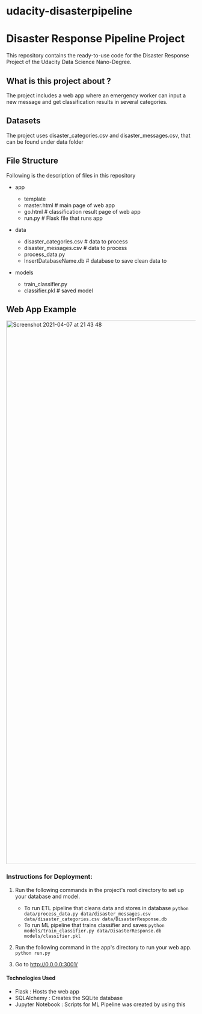 # udacity-disasterpipeline

# Disaster Response Pipeline Project
This repository contains the ready-to-use code for the Disaster Response Project of the Udacity Data Science Nano-Degree.

## What is this project about ? 

The project includes a web app where an emergency worker can input a new message and get classification results in several categories. 

## Datasets
The project uses disaster_categories.csv and disaster_messages.csv, that can be found under data folder

## File Structure

Following is the description of files in this repository

- app
  - template
  - master.html  # main page of web app
  - go.html  # classification result page of web app
  - run.py  # Flask file that runs app

- data
  - disaster_categories.csv  # data to process 
  - disaster_messages.csv  # data to process
  - process_data.py
  - InsertDatabaseName.db   # database to save clean data to

- models
  - train_classifier.py
  - classifier.pkl  # saved model 

## Web App Example
<img width="1440" alt="Screenshot 2021-04-07 at 21 43 48" src="https://user-images.githubusercontent.com/44292641/113917812-f774e100-97e1-11eb-80dd-a4cf0efd6d18.png">

### Instructions for Deployment:
1. Run the following commands in the project's root directory to set up your database and model.

    - To run ETL pipeline that cleans data and stores in database
        `python data/process_data.py data/disaster_messages.csv data/disaster_categories.csv data/DisasterResponse.db`
    - To run ML pipeline that trains classifier and saves
        `python models/train_classifier.py data/DisasterResponse.db models/classifier.pkl`

2. Run the following command in the app's directory to run your web app.
    `python run.py`

3. Go to http://0.0.0.0:3001/

#### Technologies Used

- Flask : Hosts the web app
- SQLAlchemy : Creates the SQLite database 
- Jupyter Notebook : Scripts for ML Pipeline was created by using this

